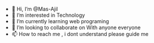 - 👋 Hi, I’m @Mas-Ajil
- 👀 I’m interested in Technology
- 🌱 I’m currently learning web programing
- 💞️ I’m looking to collaborate on With anyone everyone
- 📫 How to reach me , i dont understand please guide me

<!---
Mas-Ajil/Mas-Ajil is a ✨ special ✨ repository because its `README.md` (this file) appears on your GitHub profile.
You can click the Preview link to take a look at your changes.
--->
